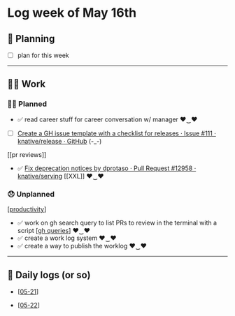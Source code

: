# Log week of May 16th

## 📝 Planning
- [ ] plan for this week

---
## 🏋️‍♀️ Work

### 🙋‍♀️ Planned
- ✅ read career stuff for career conversation w/ manager ♥‿♥
- [ ] [Create a GH issue template with a checklist for releases · Issue #111 · knative/release · GitHub](https://github.com/knative/release/issues/111) (-_-)

[[pr reviews]]
- ✅ [Fix deprecation notices by dprotaso · Pull Request #12958 · knative/serving](https://github.com/knative/serving/pull/12958?w=1) [[XXL]] ♥‿♥

### 😞 Unplanned

[[productivity]]
- ✅ work on gh search query to list PRs to review in the terminal with a script [[gh queries]] ♥‿♥
- ✅ create a work log system ♥‿♥
- ✅ create a way to publish the worklog ♥‿♥

---
## 🚀 Daily logs (or so)

- [[05-21]]

- [[05-22]]


[//begin]: # "Autogenerated link references for markdown compatibility"
[productivity]: ../../productivity "productivity"
[gh queries]: <../../notes/gh queries> "gh queries"
[05-21]: 05-21 "May 21st, Saturday"
[05-22]: 05-22 "May 22nd, Sunday"
[//end]: # "Autogenerated link references"